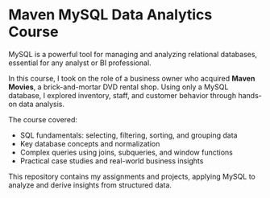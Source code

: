 # Maven MySQL Data Analytics Course  

MySQL is a powerful tool for managing and analyzing relational databases, essential for any analyst or BI professional.  

In this course, I took on the role of a business owner who acquired **Maven Movies**, a brick-and-mortar DVD rental shop. Using only a MySQL database, I explored inventory, staff, and customer behavior through hands-on data analysis.  

The course covered:  
- SQL fundamentals: selecting, filtering, sorting, and grouping data  
- Key database concepts and normalization  
- Complex queries using joins, subqueries, and window functions  
- Practical case studies and real-world business insights  

This repository contains my assignments and projects, applying MySQL to analyze and derive insights from structured data.  
